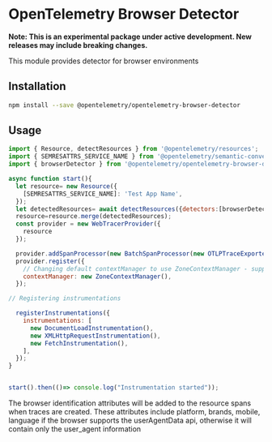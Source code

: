 # OpenTelemetry Browser Detector

**Note: This is an experimental package under active development. New releases may include breaking changes.**

This module provides detector for browser environments

## Installation

```bash
npm install --save @opentelemetry/opentelemetry-browser-detector
```

## Usage

```js
import { Resource, detectResources } from '@opentelemetry/resources';
import { SEMRESATTRS_SERVICE_NAME } from '@opentelemetry/semantic-conventions';
import { browserDetector } from '@opentelemetry/opentelemetry-browser-detector';

async function start(){
  let resource= new Resource({
    [SEMRESATTRS_SERVICE_NAME]: 'Test App Name',
  });
  let detectedResources= await detectResources({detectors:[browserDetector]});
  resource=resource.merge(detectedResources);
  const provider = new WebTracerProvider({
    resource
  });

  provider.addSpanProcessor(new BatchSpanProcessor(new OTLPTraceExporter( {url:CONF.url ,headers:{}}),{exportTimeoutMillis:CONF.timeOutMillis,scheduledDelayMillis:CONF.delayMillis}));
  provider.register({
    // Changing default contextManager to use ZoneContextManager - supports asynchronous operations - optional
    contextManager: new ZoneContextManager(),
  });

// Registering instrumentations

  registerInstrumentations({
    instrumentations: [
      new DocumentLoadInstrumentation(),
      new XMLHttpRequestInstrumentation(),
      new FetchInstrumentation(),
    ],
  });
}


start().then(()=> console.log("Instrumentation started"));

```

The browser identification attributes will be added to the resource spans when traces are created.
These attributes include platform, brands, mobile, language if the browser supports
the userAgentData api, otherwise it will contain only the user_agent information
